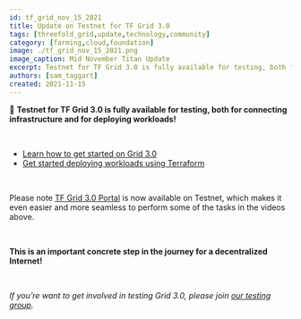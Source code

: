 ```yaml
---
id: tf_grid_nov_15_2021
title: Update on Testnet for TF Grid 3.0
tags: [threefold_grid,update,technology,community]
category: [farming,cloud,foundation]
image: ./tf_grid_nov_15_2021.png
image_caption: Mid November Titan Update
excerpt: Testnet for TF Grid 3.0 is fully available for testing, both for connecting infrastructure and for deploying workloads!
authors: [sam_taggart]
created: 2021-11-15
---
```


🚨 **Testnet for TF Grid 3.0 is fully available for testing, both for connecting infrastructure and for deploying workloads!**

<br/>

- [Learn how to get started on Grid 3.0](https://vimeo.com/645664686/ae8a2b6833)
- [Get started deploying workloads using Terraform](https://vimeo.com/645664908/fe7cd9b56f)

<br/>

Please note [TF Grid 3.0 Portal](https://portal.test.grid.tf/) is now available on Testnet, which makes it even easier and more seamless to perform some of the tasks in the videos above.

<br/>

**This is an important concrete step in the journey for a decentralized Internet!**

<br/>

*If you’re want to get involved in testing Grid 3.0, please join [our testing group](https://t.me/threefoldtesting).*